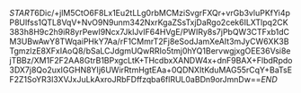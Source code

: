 $START$6Dic/+jlM5CtO6F8Lx1Eu2tLLg0rbMCMziSvgrFXQr+vrGb3vluPKfYi4pP8Ulfss1QTL8VqV+NvO9N9unm342NxrKgaZSsTxjDaRgo2cek6ILXTlpq2CK383h8H9c2h9iR8yrPewI9Ncx7JklJvIF64HVgE/PWIRy8s7jPbQW3CTFxb1dCM3UBwAwY8TWqaiPHkY7Aa/rF1CMmrT2Fj8eSodJamXeAIt3mJyCW6XK3BTgmzlzE8XFxIAoQ8/bSaLCJdgmUQwRRIo5tmj0hYQ1BervwgjxgOEE36Vsi8ejTBBz/XM1F2F2AA8GtrB1BPxgcLtK+THcdbxXANDW4x+dnF9BAX+FlbdRpdo3DX7j8Qo2uxIGGHN8YIj6UWirRtmHgtEAa+0QDNXItKduMAG55rCqY+BaTsEF2Z1SoYR3l3XVJxJuLkAxroJRbFDffzqba6flRUL0aBDn9orJmnDw==$END$